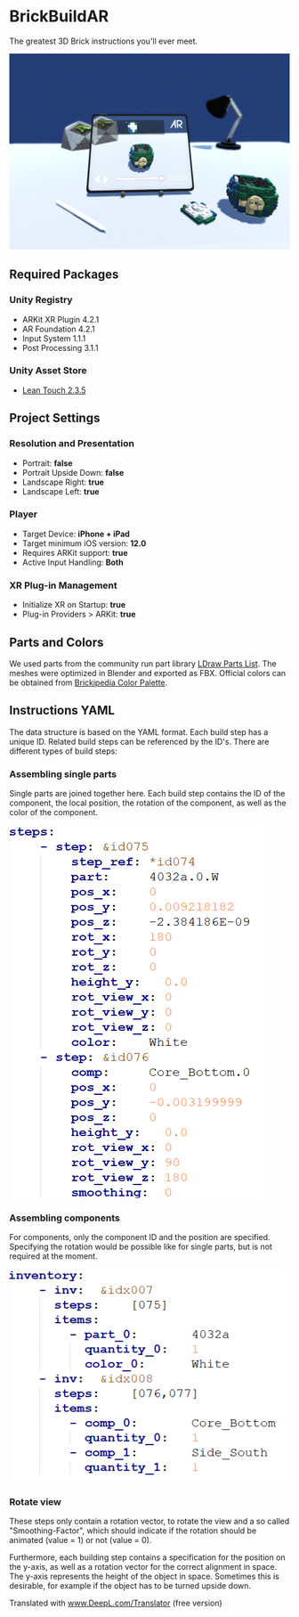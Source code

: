 # BrickBuildAR

The greatest 3D Brick instructions you'll ever meet.

![Mockup screen of the AR application on an iPad](https://github.com/jay-k98/HSKL_BrickBuildAR/blob/main/Mockup/BrickBuildAR_mockup.png)

## Required Packages

### Unity Registry
- ARKit XR Plugin 4.2.1
- AR Foundation 4.2.1
- Input System 1.1.1
- Post Processing 3.1.1

### Unity Asset Store
- [Lean Touch 2.3.5](https://assetstore.unity.com/packages/tools/input-management/lean-touch-30111)

## Project Settings

### Resolution and Presentation
- Portrait: **false**
- Portrait Upside Down: **false**
- Landscape Right: **true**
- Landscape Left: **true**

### Player
- Target Device: **iPhone + iPad**
- Target minimum iOS version: **12.0**
- Requires ARKit support: **true**
- Active Input Handling: **Both**

### XR Plug-in Management
- Initialize XR on Startup: **true**
- Plug-in Providers > ARKit: **true**

## Parts and Colors
We used parts from the community run part library [LDraw Parts List](https://www.ldraw.org/cgi-bin/ptlist.cgi). The meshes were optimized in Blender and exported as FBX.
Official colors can be obtained from [Brickipedia Color Palette](https://brickipedia.fandom.com/wiki/Colour_Palette).

## Instructions YAML

The data structure is based on the YAML format. Each build step has a unique ID.
Related build steps can be referenced by the ID's.
There are different types of build steps:

### Assembling single parts

Single parts are joined together here. Each build step contains the ID of the component, the local position, the rotation of the component, as well as the color of the component.

![YAML of a single part step](https://github.com/jay-k98/HSKL_BrickBuildAR/blob/main/Screens/yaml_part_step.png)

### Assembling components

For components, only the component ID and the position are specified. Specifying the rotation would be possible like for single parts, but is not required at the moment.

![YAML of a component step](https://github.com/jay-k98/HSKL_BrickBuildAR/blob/main/Screens/yaml_component_step.png)

### Rotate view

These steps only contain a rotation vector, to rotate the view and a so called "Smoothing-Factor", which should indicate if the rotation should be animated (value = 1) or not (value = 0).

Furthermore, each building step contains a specification for the position on the y-axis, as well as a rotation vector for the correct alignment in space. The y-axis represents the height of the object in space. Sometimes this is desirable, for example if the object has to be turned upside down.

Translated with www.DeepL.com/Translator (free version)

